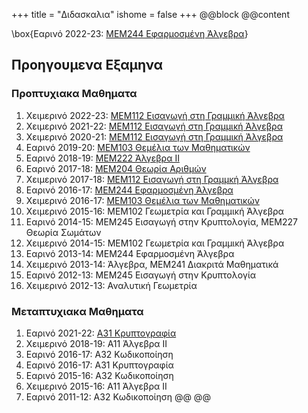 +++
title = "Διδασκαλια"
ishome = false
+++
@@block
@@content

\box{Εαρινό 2022-23: [ΜΕΜ244 Εφαρμοσμένη Άλγεβρα](https://polyhedron.math.uoc.gr/2223/moodle/course/view.php?id=21#section-0)}

## Προηγουμενα Εξαμηνα

### Προπτυχιακα Μαθηματα
1. Χειμερινό 2022-23: [ΜΕΜ112 Εισαγωγή στη Γραμμική Άλγεβρα](https://polyhedron.math.uoc.gr/2223/moodle/course/view.php?id=4)
1. Χειμερινό 2021-22: [ΜΕΜ112 Εισαγωγή στη Γραμμική Άλγεβρα](https://polyhedron.math.uoc.gr/2122/moodle/course/view.php?id=16)
1. Χειμερινό 2020-21: [ΜΕΜ112 Εισαγωγή στη Γραμμική Άλγεβρα](https://elearn.uoc.gr/course/view.php?id=2494)
1. Εαρινό 2019-20: [ΜΕΜ103 Θεμέλια των Μαθηματικών](https://polygon.math.uoc.gr/1920/moodle/course/view.php?id=8#section-0)
1. Εαρινό 2018-19: [ΜΕΜ222 Άλγεβρα ΙΙ](https://polygon.math.uoc.gr/1819/moodle/course/view.php?id=16)
1. Εαρινό 2017-18: [ΜΕΜ204 Θεωρία Αριθμών](https://polygon.math.uoc.gr/1718/moodle/course/view.php?id=8)
1. Χειμερινό 2017-18: [ΜΕΜ112 Εισαγωγή στη Γραμμκή Άλγεβρα](https://polygon.math.uoc.gr/1718/moodle/course/view.php?id=5)
1. Εαρινό 2016-17: [ΜΕΜ244 Εφαρμοσμένη Άλγεβρα](http://euler.math.uoc.gr/~moodle/moodle1617/course/view.php?id=8)
1. Χειμερινό 2016-17: [ΜΕΜ103 Θεμέλια των Μαθηματικών](http://euler.math.uoc.gr/~moodle/moodle1617/course/view.php?id=2)
1. Χειμερινό 2015-16: ΜΕΜ102 Γεωμετρία και Γραμμική Άλγεβρα
1. Εαρινό 2014-15: ΜΕΜ245 Εισαγωγή στην Κρυπτολογία,  ΜΕΜ227 Θεωρία Σωμάτων
1. Χειμερινό 2014-15: ΜΕΜ102 Γεωμετρία και Γραμμική Άλγεβρα
1. Εαρινό 2013-14: ΜΕΜ244 Εφαρμοσμένη Άλγεβρα
1. Χειμερινό 2013-14: Άλγεβρα, ΜΕΜ241 Διακριτά Μαθηματικά
1. Εαρινό 2012-13: ΜΕΜ245 Εισαγωγή στην Κρυπτολογία
1. Χειμερινό 2012-13: Αναλυτική Γεωμετρία

### Μεταπτυχιακα Μαθηματα
1. Εαρινό 2021-22: [Α31 Κρυπτογραφία](/content/teaching/cryptography/)
1. Χειμερινό 2018-19: Α11 Άλγεβρα ΙΙ
1. Εαρινό 2016-17: Α32 Κωδικοποίηση
1. Εαρινό 2016-17: Α31 Κρυπτογραφία
1. Εαρινό 2015-16: Α32 Κωδικοποίηση
1. Χειμερινό 2015-16: Α11 Άλγεβρα ΙΙ
1. Εαρινό 2011-12: Α32 Κωδικοποίηση
@@
@@

